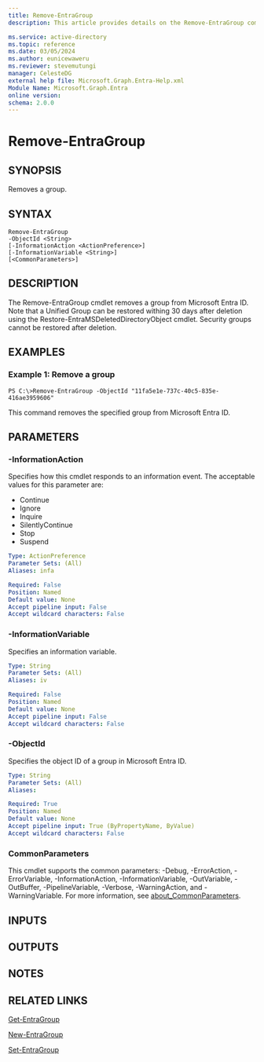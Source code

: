 ```yaml
---
title: Remove-EntraGroup
description: This article provides details on the Remove-EntraGroup command.

ms.service: active-directory
ms.topic: reference
ms.date: 03/05/2024
ms.author: eunicewaweru
ms.reviewer: stevemutungi
manager: CelesteDG
external help file: Microsoft.Graph.Entra-Help.xml
Module Name: Microsoft.Graph.Entra
online version:
schema: 2.0.0
---
```


# Remove-EntraGroup

## SYNOPSIS
Removes a group.

## SYNTAX

```
Remove-EntraGroup 
-ObjectId <String> 
[-InformationAction <ActionPreference>] 
[-InformationVariable <String>]
[<CommonParameters>]
```

## DESCRIPTION
The Remove-EntraGroup cmdlet removes a group from Microsoft Entra ID.
Note that a Unified Group can be restored withing 30 days after deletion using the Restore-EntraMSDeletedDirectoryObject cmdlet.
Security groups cannot be restored after deletion.

## EXAMPLES

### Example 1: Remove a group
```
PS C:\>Remove-EntraGroup -ObjectId "11fa5e1e-737c-40c5-835e-416ae3959606"
```

This command removes the specified group from Microsoft Entra ID.

## PARAMETERS

### -InformationAction
Specifies how this cmdlet responds to an information event.
The acceptable values for this parameter are:

- Continue
- Ignore
- Inquire
- SilentlyContinue
- Stop
- Suspend

```yaml
Type: ActionPreference
Parameter Sets: (All)
Aliases: infa

Required: False
Position: Named
Default value: None
Accept pipeline input: False
Accept wildcard characters: False
```

### -InformationVariable
Specifies an information variable.

```yaml
Type: String
Parameter Sets: (All)
Aliases: iv

Required: False
Position: Named
Default value: None
Accept pipeline input: False
Accept wildcard characters: False
```

### -ObjectId
Specifies the object ID of a group in Microsoft Entra ID.

```yaml
Type: String
Parameter Sets: (All)
Aliases:

Required: True
Position: Named
Default value: None
Accept pipeline input: True (ByPropertyName, ByValue)
Accept wildcard characters: False
```

### CommonParameters
This cmdlet supports the common parameters: -Debug, -ErrorAction, -ErrorVariable, -InformationAction, -InformationVariable, -OutVariable, -OutBuffer, -PipelineVariable, -Verbose, -WarningAction, and -WarningVariable. For more information, see [about_CommonParameters](http://go.microsoft.com/fwlink/?LinkID=113216).

## INPUTS

## OUTPUTS

## NOTES

## RELATED LINKS

[Get-EntraGroup]()

[New-EntraGroup]()

[Set-EntraGroup]()

